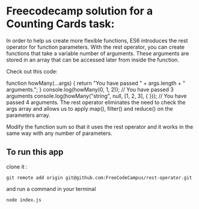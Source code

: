#  Freecodecamp solution for a Counting Cards task:

In order to help us create more flexible functions, ES6 introduces the rest operator for function parameters. With the rest operator, you can create functions that take a variable number of arguments. These arguments are stored in an array that can be accessed later from inside the function.

Check out this code:

function howMany(...args) {
  return "You have passed " + args.length + " arguments.";
}
console.log(howMany(0, 1, 2)); // You have passed 3 arguments
console.log(howMany("string", null, [1, 2, 3], { })); // You have passed 4 arguments.
The rest operator eliminates the need to check the args array and allows us to apply map(), filter() and reduce() on the parameters array.

Modify the function sum so that it uses the rest operator and it works in the same way with any number of parameters.

## To run this app
clone it :

```
git remote add origin git@github.com:FreeCodeCampus/rest-operator.git
```
and run a command in your terminal

```
node index.js
```
